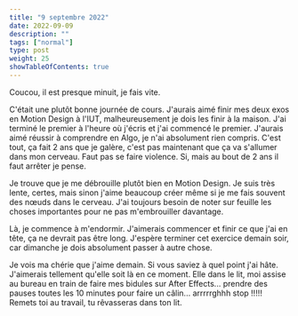```yaml
---
title: "9 septembre 2022"
date: 2022-09-09
description: ""
tags: ["normal"]
type: post
weight: 25
showTableOfContents: true
---
```


Coucou, il est presque minuit, je fais vite.

C'était une plutôt bonne journée de cours. J'aurais aimé finir mes deux exos en Motion Design à l'IUT, malheureusement je dois les finir à la maison. J'ai terminé le premier à l'heure où j'écris et j'ai commencé le premier. J'aurais aimé réussir à comprendre en Algo, je n'ai absolument rien compris. C'est tout, ça fait 2 ans que je galère, c'est pas maintenant que ça va s'allumer dans mon cerveau. Faut pas se faire violence. Si, mais au bout de 2 ans il faut arrêter je pense.

Je trouve que je me débrouille plutôt bien en Motion Design. Je suis très lente, certes, mais sinon j'aime beaucoup créer même si je me fais souvent des nœuds dans le cerveau. J'ai toujours besoin de noter sur feuille les choses importantes pour ne pas m'embrouiller davantage.

Là, je commence à m'endormir. J'aimerais commencer et finir ce que j'ai en tête, ça ne devrait pas être long. J'espère terminer cet exercice demain soir, car dimanche je dois absolument passer à autre chose.

Je vois ma chérie que j'aime demain. Si vous saviez à quel point j'ai hâte. J'aimerais tellement qu'elle soit là en ce moment. Elle dans le lit, moi assise au bureau en train de faire mes bidules sur After Effects... prendre des pauses toutes les 10 minutes pour faire un câlin... arrrrrghhh stop !!!!! Remets toi au travail, tu rêvasseras dans ton lit.